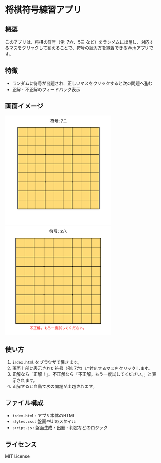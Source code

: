 # 将棋符号練習アプリ

## 概要

このアプリは、将棋の符号（例: 7六、5三 など）をランダムに出題し、対応するマスをクリックして答えることで、符号の読み方を練習できるWebアプリです。

## 特徴

- ランダムに符号が出題され、正しいマスをクリックすると次の問題へ進む
- 正解・不正解のフィードバック表示

## 画面イメージ

<img src="docs/sample1.png" alt="アプリ画面例1" width="350"/>
<img src="docs/sample2.png" alt="アプリ画面例2" width="350"/>

## 使い方

1. `index.html` をブラウザで開きます。
2. 画面上部に表示された符号（例: 7六）に対応するマスをクリックします。
3. 正解なら「正解！」、不正解なら「不正解。もう一度試してください。」と表示されます。
4. 正解すると自動で次の問題が出題されます。

## ファイル構成

- `index.html` : アプリ本体のHTML
- `styles.css` : 盤面やUIのスタイル
- `script.js` : 盤面生成・出題・判定などのロジック

## ライセンス

MIT License
